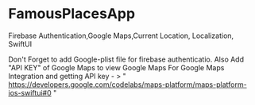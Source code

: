 # FamousPlacesApp
Firebase Authentication,Google Maps,Current Location, Localization, SwiftUI

Don't Forget to add Google-plist file for firebase authenticatio.
Also Add "API KEY" of Google Maps to view Google Maps
For Google Maps Integration and getting API key - > " https://developers.google.com/codelabs/maps-platform/maps-platform-ios-swiftui#0 "

